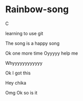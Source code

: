 # Rainbow-song

C


learning to use git

The song is a happy song

Ok one more time
Oyyyyy help me

Whyyyyyyyyyyyy

Ok I got this

Hey chika

Omg 
 Ok so is it